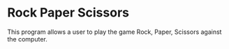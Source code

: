 # Rock Paper Scissors

This program allows a user to play the game Rock, Paper, Scissors against the computer.
